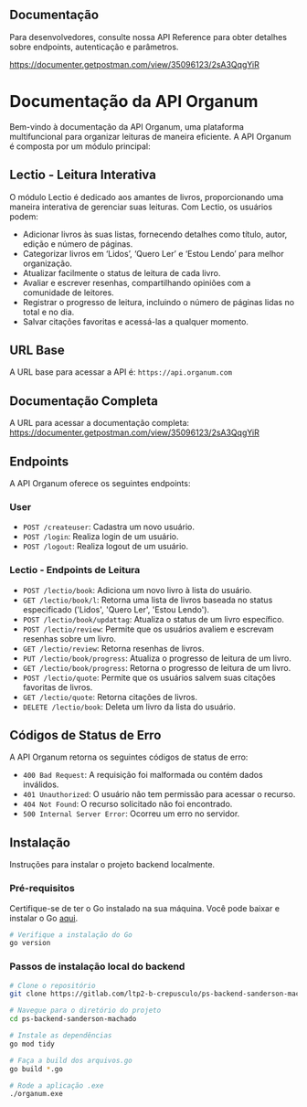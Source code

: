 ## Documentação

Para desenvolvedores, consulte nossa API Reference para obter detalhes sobre endpoints, autenticação e parâmetros.

https://documenter.getpostman.com/view/35096123/2sA3QqgYiR

# Documentação da API Organum

Bem-vindo à documentação da API Organum, uma plataforma multifuncional para organizar leituras de maneira eficiente. A API Organum é composta por um módulo principal:

## Lectio - Leitura Interativa

O módulo Lectio é dedicado aos amantes de livros, proporcionando uma maneira interativa de gerenciar suas leituras. Com Lectio, os usuários podem:

- Adicionar livros às suas listas, fornecendo detalhes como título, autor, edição e número de páginas.
- Categorizar livros em ‘Lidos’, ‘Quero Ler’ e ‘Estou Lendo’ para melhor organização.
- Atualizar facilmente o status de leitura de cada livro.
- Avaliar e escrever resenhas, compartilhando opiniões com a comunidade de leitores.
- Registrar o progresso de leitura, incluindo o número de páginas lidas no total e no dia.
- Salvar citações favoritas e acessá-las a qualquer momento.

## URL Base

A URL base para acessar a API é: `https://api.organum.com`

## Documentação Completa

A URL para acessar a documentação completa: https://documenter.getpostman.com/view/35096123/2sA3QqgYiR

## Endpoints

A API Organum oferece os seguintes endpoints:

### User
- `POST /createuser`: Cadastra um novo usuário.
- `POST /login`: Realiza login de um usuário.
- `POST /logout`: Realiza logout de um usuário.

### Lectio - Endpoints de Leitura
- `POST /lectio/book`: Adiciona um novo livro à lista do usuário.
- `GET /lectio/book/l`: Retorna uma lista de livros baseada no status especificado ('Lidos', 'Quero Ler', 'Estou Lendo').
- `POST /lectio/book/updattag`: Atualiza o status de um livro específico.
- `POST /lectio/review`: Permite que os usuários avaliem e escrevam resenhas sobre um livro.
- `GET /lectio/review`: Retorna resenhas de livros.
- `PUT /lectio/book/progress`: Atualiza o progresso de leitura de um livro.
- `GET /lectio/book/progress`: Retorna o progresso de leitura de um livro.
- `POST /lectio/quote`: Permite que os usuários salvem suas citações favoritas de livros.
- `GET /lectio/quote`: Retorna citações de livros.
- `DELETE /lectio/book`: Deleta um livro da lista do usuário.


## Códigos de Status de Erro

A API Organum retorna os seguintes códigos de status de erro:

- `400 Bad Request`: A requisição foi malformada ou contém dados inválidos.
- `401 Unauthorized`: O usuário não tem permissão para acessar o recurso.
- `404 Not Found`: O recurso solicitado não foi encontrado.
- `500 Internal Server Error`: Ocorreu um erro no servidor.

## Instalação

Instruções para instalar o projeto backend localmente.

### Pré-requisitos

Certifique-se de ter o Go instalado na sua máquina. Você pode baixar e instalar o Go [aqui](https://golang.org/dl/).

```bash
# Verifique a instalação do Go
go version
```

### Passos de instalação local do backend

```bash
# Clone o repositório
git clone https://gitlab.com/ltp2-b-crepusculo/ps-backend-sanderson-machado.git

# Navegue para o diretório do projeto
cd ps-backend-sanderson-machado

# Instale as dependências
go mod tidy

# Faça a build dos arquivos.go
go build *.go

# Rode a aplicação .exe
./organum.exe

